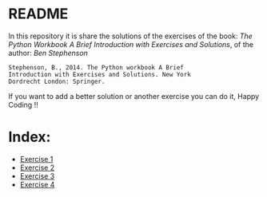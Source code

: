 # README
In this repository it is share the solutions of the exercises of the book:
*The Python Workbook A Brief Introduction with Exercises and Solutions*, of the author:
*Ben Stephenson*

```
Stephenson, B., 2014. The Python workbook A Brief
Introduction with Exercises and Solutions. New York
Dordrecht London: Springer.
```

If you want to add a better solution or another exercise you can do it, Happy Coding !!

# Index:

* [Exercise 1]( https://github.com/NoeVG/Python-Exercises/tree/main/Exercises/Exercise_1)
* [Exercise 2]( https://github.com/NoeVG/Python-Exercises/tree/main/Exercises/Exercise_2)
* [Exercise 3]( https://github.com/NoeVG/Python-Exercises/tree/main/Exercises/Exercise_3)
* [Exercise 4]( https://github.com/NoeVG/Python-Exercises/tree/main/Exercises/Exercise_4)
